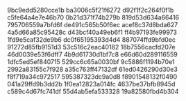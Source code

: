 9bc9edd5280cce1b
ba3006c5f21f6272
d92f1f2c264f0f1b
c5fe64a4e7e46b70
0b21d371f74b279b
819d53d634a66416
795706559a7bfd6f
de491c565b50f6ec
acef8c37d8bda627
4a5d66a85c95428c
d43bcf40a49eb6f1
ff4b97193fe99973
1fd9e5caf32de9b6
dc0f65195393d4d4
887074ffd9bfd0ec
91272d85fb9151d3
53c516c2eac40182
18b7556cacfd207e
46d0039e53f6dff7
4b9d61730d1bf7c8
e66d60d289116559
1dfc5ed5ef840715
529cc6c65a0030bf
9c5886f1194b70e1
2992a83155c7f928
a35c763ff47132df
61ed0426290d30e3
f8f719a34c972517
595387323dc9a0d8
f8901548132f0490
041a29ffd9b3dd2b
1f0ea12823a014fc
4637be37bfb8945d
c589c4d67fc741df
55d4ab5efa533328
19a82580fbd4b304
